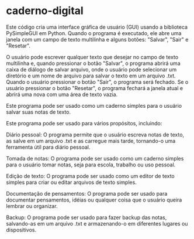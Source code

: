 # caderno-digital

Este código cria uma interface gráfica de usuário (GUI) usando a biblioteca PySimpleGUI em Python. Quando o programa é executado, ele abre uma janela com um campo de
texto multilinha e alguns botões: "Salvar", "Sair" e "Resetar".

O usuário pode escrever qualquer texto que desejar no campo de texto multilinha e, quando pressionar o botão "Salvar", o programa abrirá uma caixa de diálogo de salvar
arquivo, onde o usuário pode selecionar um diretório e um nome de arquivo para salvar o texto em um arquivo .txt. Quando o usuário pressionar o botão "Sair", o
programa será fechado. Se o usuário pressionar o botão "Resetar", o programa fechará a janela atual e abrirá uma nova com uma área de texto vazia.

Este programa pode ser usado como um caderno simples para o usuário salvar suas notas de texto.

Este programa pode ser usado para vários propósitos, incluindo:

Diário pessoal: O programa permite que o usuário escreva notas de texto, as salve em um arquivo .txt e as carregue mais tarde, tornando-o uma ferramenta útil para
diário pessoal.

Tomada de notas: O programa pode ser usado como um caderno simples para o usuário tomar notas, seja para escola, trabalho ou uso pessoal.

Edição de texto: O programa pode ser usado como um editor de texto simples para criar ou editar arquivos de texto simples.

Documentação de pensamentos: O programa pode ser usado para documentar pensamentos, idéias ou qualquer coisa que o usuário queira lembrar ou organizar.

Backup: O programa pode ser usado para fazer backup das notas, salvando-as em um arquivo .txt e armazenando-o em diferentes lugares ou dispositivos.
